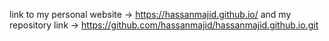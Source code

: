 link to my personal website -> https://hassanmajid.github.io/
and my repository link -> https://github.com/hassanmajid/hassanmajid.github.io.git

